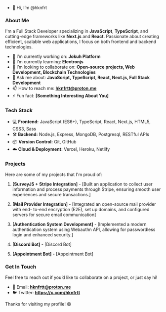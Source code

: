 - 👋 Hi, I’m @hknfrt

### About Me

I'm a Full Stack Developer specializing in **JavaScript**, **TypeScript**, and cutting-edge frameworks like **Next.js** and **React**. Passionate about creating efficient, scalable web applications, I focus on both frontend and backend technologies.

- 🔭 I’m currently working on: **Jokuh Platform**
- 🌱 I’m currently learning: **Electronjs**
- 👯 I’m looking to collaborate on: **Open-source projects, Web Development, Blockchain Technologies**
- 💬 Ask me about: **JavaScript, TypeScript, React, Next.js, Full Stack Development**
- 📫 How to reach me: **hknfrtt@proton.me**
- ⚡ Fun fact: **[Something Interesting About You]**

### Tech Stack

- 💻 **Frontend:** JavaScript (ES6+), TypeScript, React, Next.js, HTML5, CSS3, Sass
- 🛠️ **Backend:** Node.js, Express, MongoDB, Postgresql, RESTful APIs
- 📦 **Version Control:** Git, GitHub
- ☁️ **Cloud & Deployment:** Vercel, Heroku, Netlify

### Projects

Here are some of my projects that I'm proud of:

1. **[SurveyJS + Stripe Integration]** - [Built an application to collect user information and
process payments through Stripe, ensuring smooth
user experiences and secure transactions.]
 
   
2. **[Mail Provider Integration]** - [Integrated an open-source mail provider with end-
to-end encryption (E2E), set up domains, and
configured servers for secure email
communication]
  
3. **[Authentication System Development]** - [Implemented a modern authentication system
using Webauthn API, allowing for passwordless
login and enhanced security.]

4. **[Discord Bot]** - [Discord Bot]
5. **[Appointment Bot]** - [Appointment Bot]




### Get In Touch

Feel free to reach out if you’d like to collaborate on a project, or just say hi!

- 📧 Email: **hknfrtt@proton.me**
- 🐦 Twitter: **https://x.com/hknfrtt**

Thanks for visiting my profile! 😄



<!---
hknfrt/hknfrt is a ✨ special ✨ repository because its `README.md` (this file) appears on your GitHub profile.
You can click the Preview link to take a look at your changes.
--->
